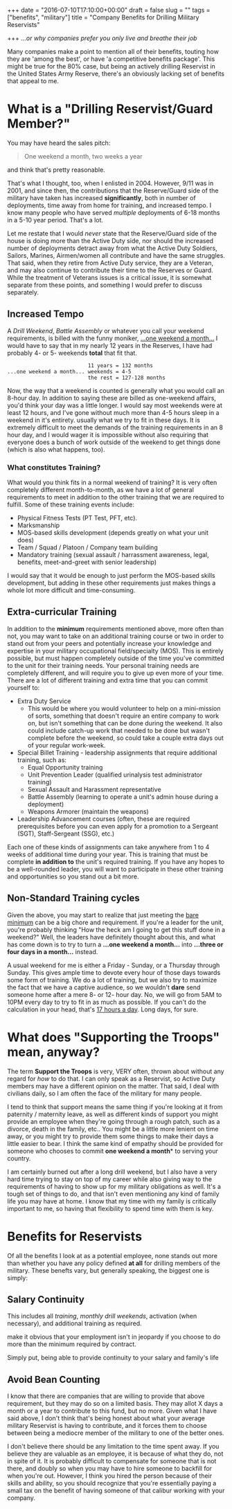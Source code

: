 +++
date = "2016-07-10T17:10:00+00:00"
draft = false
slug = ""
tags = ["benefits", "military"]
title = "Company Benefits for Drilling Military Reservists"

+++
*...or why companies prefer you only live and breathe their job*

Many companies make a point to mention all of their benefits, touting how they
are 'among the best', or have 'a competitive benefits package'.  This might be
true for the 80% case, but being an actively drilling Reservist in the United
States Army Reserve, there's an obviously lacking set of benefits that appeal to
me.

# What is a "Drilling Reservist/Guard Member?"

You may have heard the sales pitch:

> One weekend a month, two weeks a year

and think that's pretty reasonable.

That's what I thought, too, when I enlisted in 2004.  However, 9/11 was in 2001,
and since then, the contributions that the Reserve/Guard side of the military
have taken has increased **significantly**, both in number of deployments, time
away from home for training, and increased tempo.  I know many people who have
served *multiple* deployments of 6-18 months in a 5-10 year period.  That's
a lot.

Let me restate that I would *never* state that the Reserve/Guard side of the
house is doing more than the Active Duty side, nor should the increased number
of deployments detract away from what the Active Duty Soldiers, Sailors,
Marines, Airmen/women all contribute and have the same struggles.  That said,
when they retire from Active Duty service, they are a Veteran, and may also
continue to contribute their time to the Reserves or Guard.  While the treatment
of Veterans issues is a critical issue, it is somewhat separate from these
points, and something I would prefer to discuss separately.

## Increased Tempo

A *Drill Weekend*, *Battle Assembly* or whatever you call your weekend
requirements, is billed with the funny moniker, <u>...one weekend a month...</u>
I would have to say that in my nearly 12 years in the Reserves, I have had
probably 4- or 5- weekends **total** that fit that.

                              11 years = 132 months
    ...one weekend a month... weekends = 4-5
                              the rest = 127-128 months

Now, the way that a weekend is counted is generally what you would call an
8-hour day.  In addition to saying these are billed as one-weekend affairs,
you'd think your day was a little longer.  I would say most weekends were at
least 12 hours, and I've gone without much more than 4-5 hours sleep in
a weekend in it's entirety.  usually what we try to fit in these days.  It is
extremely difficult to meet the demands of the training requirements in an
8 hour day, and I would wager it is impossible without also requiring that
everyone does a bunch of work outside of the weekend to get things done (which
is also what happens, too).

### What constitutes Training?

What would you think fits in a normal weekend of training?  It is very often
completely different month-to-month, as we have a lot of general requirements to
meet in addition to the other training that we are required to fulfill.  Some of
these training events include:

* Physical Fitness Tests (PT Test, PFT, etc).
* Marksmanship
* MOS-based skills development (depends greatly on what your unit does)
* Team / Squad / Platoon / Company team building
* Mandatory training (sexual assault / harrassment awareness, legal,
  benefits, meet-and-greet with senior leadership)

I would say that it would be enough to just perform the MOS-based skills
development, but adding in these other requirements just makes things a whole
lot more difficult and time-consuming.

## Extra-curricular Training

In addition to the **minimum** requirements mentioned above, more often than
not, you may want to take on an additional training course or two in order to
stand out from your peers and potentially increase your knowledge and expertise
in your military occupational field/specialty (MOS). This is entirely possible,
but must happen completely outside of the time you've committed to the unit for
their training needs.  Your personal training needs are completely different,
and will require you to give up even more of your time.  There are a lot of
different training and extra time that you can commit yourself to:

* Extra Duty Service 
  - This would be where you would volunteer to help on a mini-mission of sorts,
      something that doesn't require an entire company to work on, but isn't
      something that can be done during the weekend.  It also could include
      catch-up work that needed to be done but wasn't complete before the
      weekend, so could take a couple extra days out of your regular work-week.
* Special Billet Training - leadership assignments that require additional training, such as:
  - Equal Opportunity training
  - Unit Prevention Leader (qualified urinalysis test administrator training)
  - Sexual Assault and Harassment representative
  - Battle Assembly (learning to operate a unit's admin house during
          a deployment)
  - Weapons Armorer (maintain the weapons)
* Leadership Advancement courses (often, these are required prerequisites before
    you can even apply for a promotion to a Sergeant (SGT), Staff-Sergeant
    (SSG), etc.)

Each one of these kinds of assignments can take anywhere from 1 to 4 weeks of
additional time during your year.  This is training that must be complete **in
addition to** the unit's required training.  If you have any hopes to be
a well-rounded leader, you will want to participate in these other training and
opportunities so you stand out a bit more.

## Non-Standard Training cycles

Given the above, you may start to realize that just meeting the <u>bare minimum</u>
can be a big chore and requirement.  If you're a leader for the unit, you're
probably thinking "How the heck am I going to get this stuff done in
a weekend?" Well, the leaders have definitely thought about this, and what has
come down is to try to turn a **...one weekend a month...** into  **...three or
four days in a month...** instead.

A usual weekend for me is either a Friday - Sunday, or a Thursday through
Sunday.  This gives ample time to devote every hour of those days towards some
form of training.  We do a lot of training, but we also try to maximize the fact
that we have a captive audience, so we wouldn't **dare** send someone home after
a mere 8- or 12- hour day.  No, we will go from 5AM to 10PM every day to try to
fit in as much as possible.  If you can't do the calculation in your head,
that's <u>17 hours a day</u>.  Long days, for sure.


# What does "Supporting the Troops" mean, anyway?

The term **Support the Troops** is very, VERY often, thrown about without any
regard for *how* to do that.  I can only speak as a Reservist, so Active Duty
members may have a different opinion on the matter.  That said, I deal with
civilians daily, so I am often the face of the military for many people.

I tend to think that support means the same thing if you're looking at it from
paternity / maternity leave, as well as different kinds of support you might
provide an employee when they're going through a rough patch, such as a divorce,
death in the family, etc..  You might be a little more lenient on time away, or
you might try to provide them some things to make their days a little easier to
bear.  I think the same kind of empathy should be provided for someone who
chooses to commit **one weekend a month*** to serving your country.

I am certainly burned out after a long drill weekend, but I also have a very
hard time trying to stay on top of my career while also giving way to the
requirements of having to show up for my military obligations as well.  It's
a tough set of things to do, and that isn't even mentioning any kind of family
life you may have at home.  I know that my time with my family is critically
important to me, so having that flexibility to spend time with them is key.

# Benefits for Reservists

Of all the benefits I look at as a potential employee, none stands out more than
whether you have any policy defined **at all** for drilling members of the
military.  These benefts vary, but generally speaking, the biggest one is
simply:

## Salary Continuity

This includes all *training*, *monthly drill weekends*, activation (when
necessary), and additional training as required.

make it obvious that your employment isn't in jeopardy if you choose to do more
than the minimum required by contract.

Simply put, being able to provide continuity to your salary and family's life


## Avoid Bean Counting

I know that there are companies that are willing to provide that above
requirement, but they may do so on a limited basis.  They may allot X days
a month or a year to contribute to this fund, but no more.  Given what I have
said above, I don't think that's being honest about what your average military
Reservist is having to contribute, and it forces them to choose between being
a mediocre member of the military to one of the better ones.

I don't believe there should be any limitation to the time spent away.  If you
believe they are valuable as an employee, it is because of what they do, not in
spite of it.  It is probably difficult to compensate for someone that is not
there, and doubly so when you may have to hire someone to backfill for when
you're out.  However, I think you hired the person because of their skills and
ability, so you should recognize that you're essentially paying a small tax on
the benefit of having someone of that calibur working with your company.
